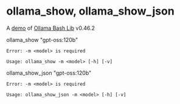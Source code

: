 # ollama_show, ollama_show_json

A [demo](../README.md#demos) of [Ollama Bash Lib](https://github.com/attogram/ollama-bash-lib) v0.46.2

ollama_show "gpt-oss:120b"

```
Error: -m <model> is required

Usage: ollama_show -m <model> [-h] [-v]
```


ollama_show_json "gpt-oss:120b"

```
Error: -m <model> is required

Usage: ollama_show_json -m <model> [-h] [-v]
```
